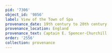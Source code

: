 ```yaml
---
pid: '7306'
object_id: '9856'
label: View of the Town of Spa
provenance_date: 19th century to 20th century
provenance_location: England
provenance_text: Captain E. Spencer-Churchill
order: '2556'
collection: provenance
---
```

